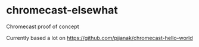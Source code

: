 chromecast-elsewhat
===================

Chromecast proof of concept

Currently based a lot on https://github.com/pjjanak/chromecast-hello-world
